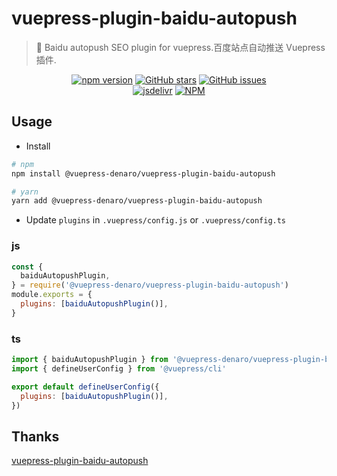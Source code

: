 # vuepress-plugin-baidu-autopush

> :tada: Baidu autopush SEO plugin for vuepress.百度站点自动推送 Vuepress 插件.

<p align="center">
  <a href="https://www.npmjs.com/package/@vuepress-denaro/vuepress-plugin-baidu-autopush" target="_blank"><img alt="npm version" src="https://img.shields.io/npm/v/@vuepress-denaro/vuepress-plugin-baidu-autopush"></a>
  <a href="https://github.com/denaro-org/vuepress-theme-denaro/stargazers" target="_blank"><img alt="GitHub stars" src="https://img.shields.io/github/stars/denaro-org/v-charts2"></a>
  <a href="https://github.com/denaro-org/vuepress-theme-denaro/issues" target="_blank"><img alt="GitHub issues" src="https://img.shields.io/github/issues/denaro-org/v-charts2"></a>
  <br />
  <a href="https://www.jsdelivr.com/package/npm/@vuepress-denaro/vuepress-plugin-baidu-autopush" target="_blank"><img alt="jsdelivr" src="https://data.jsdelivr.com/v1/package/npm/@vuepress-denaro/vuepress-plugin-baidu-autopush/badge"></a>
  <a href="https://github.com/denaro-org/vuepress-theme-denaro/blob/main/LICENSE" target="_blank"><img alt="NPM" src="https://img.shields.io/npm/l/@vuepress-denaro/vuepress-plugin-baidu-autopush"></a>
</p>

## Usage

- Install

```bash
# npm
npm install @vuepress-denaro/vuepress-plugin-baidu-autopush

# yarn
yarn add @vuepress-denaro/vuepress-plugin-baidu-autopush
```

- Update `plugins` in `.vuepress/config.js` or `.vuepress/config.ts`

### js

```javascript
const {
  baiduAutopushPlugin,
} = require('@vuepress-denaro/vuepress-plugin-baidu-autopush')
module.exports = {
  plugins: [baiduAutopushPlugin()],
}
```

### ts

```javascript
import { baiduAutopushPlugin } from '@vuepress-denaro/vuepress-plugin-baidu-autopush'
import { defineUserConfig } from '@vuepress/cli'

export default defineUserConfig({
  plugins: [baiduAutopushPlugin()],
})
```

## Thanks

[vuepress-plugin-baidu-autopush](https://github.com/IOriens/vuepress-plugin-baidu-autopush)

